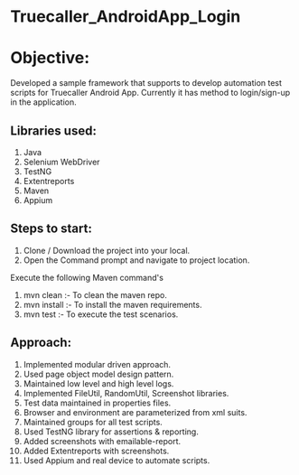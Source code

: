 # Truecaller_AndroidApp_Login

# Objective:
Developed a sample framework that supports to develop automation test scripts for Truecaller Android App. Currently it has method to login/sign-up in the application.

## Libraries used:
  1. Java
  2. Selenium WebDriver
  3. TestNG
  4. Extentreports
  5. Maven
  6. Appium
  
## Steps to start:
  1. Clone / Download the project into your local.
  2. Open the Command prompt and navigate to project location.
  
  Execute the following Maven command's
  1. mvn clean :- To clean the maven repo.
  2. mvn install :- To install the maven requirements.
  3. mvn test :- To execute the test scenarios.

## Approach:
  1. Implemented modular driven approach.
  2. Used page object model design pattern.
  3. Maintained low level and high level logs.
  4. Implemented FileUtil, RandomUtil, Screenshot libraries.
  5. Test data maintained in properties files.
  6. Browser and environment are parameterized from xml suits.
  7. Maintained groups for all test scripts.
  8. Used TestNG library for assertions & reporting.
  9. Added screenshots with emailable-report.
  10. Added Extentreports with screenshots.
  11. Used Appium and real device to automate scripts.
